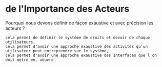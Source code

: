 # de l'Importance des Acteurs

Pourquoi nous devons définir de façon exaustive et avec précision les acteurs ?

    cela permet de définir le système de droits et devoir de chaque utilisateurs,
    cela permet d'avoir une approche exaustive des activités qu'un utilisateur peut entreprendre sur le système,
    cela permet d'avoir une approche exaustive des Interfaces que l'on doit metre en, oeuvre
